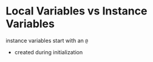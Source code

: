 
# Local Variables vs Instance Variables

instance variables start with an `@`
- created during initialization

